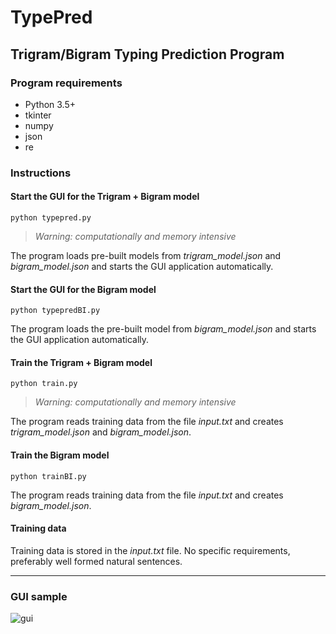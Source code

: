 # TypePred
## Trigram/Bigram Typing Prediction Program
### Program requirements
- Python 3.5+
- tkinter
- numpy
- json
- re
### Instructions
#### Start the GUI for the Trigram + Bigram model 
    python typepred.py
><em>Warning: computationally and memory intensive</em></br>

The program loads pre-built models from <em>trigram_model.json</em> and <em>bigram_model.json</em> and starts the GUI application automatically.
#### Start the GUI for the Bigram model
    python typepredBI.py
The program loads the pre-built model from <em>bigram_model.json</em> and starts the GUI application automatically.
#### Train the Trigram + Bigram model
    python train.py
> <em>Warning: computationally and memory intensive</em></br>

The program reads training data from the file <em>input.txt</em> and creates <em>trigram_model.json</em> and <em>bigram_model.json</em>.
#### Train the Bigram model
    python trainBI.py
The program reads training data from the file <em>input.txt</em> and creates <em>bigram_model.json</em>.
#### Training data
Training data is stored in the <em>input.txt</em> file. No specific requirements, preferably well formed natural sentences. 
****
### GUI sample
![gui](https://user-images.githubusercontent.com/20507222/143170097-40b8f299-9d7d-45fb-89d4-acd1cb3648a5.gif)
